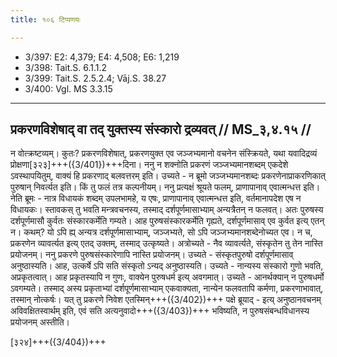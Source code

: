 ```yaml
---
title: १०६ टिप्पणयः

---
```

- 3/397: E2: 4,379; E4: 4,508; E6: 1,219
- 3/398: Tait.S. 6.1.1.2
- 3/399: Tait.S. 2.5.2.4; Vāj.S. 38.27
- 3/400: Vgl. MS 3.3.15

____________________________________________


## प्रकरणविशेषाद् वा तद् युक्तस्य संस्कारो द्रव्यवत् // MS_३,४.१५ //

न वोत्क्रष्टव्यम्। कुतः? प्रकरणविशेषात्, प्रकरणयुक्त एव जञ्जभ्यमानो वचनेन संस्क्रियते, यथा यवादिद्रव्यं प्रोक्षणा[३२३]+++({3/401})+++दिना। ननु न शक्नोति प्रकरणं जञ्जभ्यमानशब्दम् एकदेशे ऽवस्थापयितुम्, वाक्यं हि प्रकरणाद् बलवत्तरम् इति। उच्यते - न ब्रूमो जञ्जभ्यमानशब्दः प्रकरणेनाप्राकरणिकात् पुरुषान् निवर्त्यत इति। किं तु फलं तत्र कल्पनीयम्। ननु प्रत्यक्षं श्रूयते फलम्, प्राणापानाव् एवात्मन्धत्त इति। नेति ब्रूमः - नात्र विधायकं शब्दम् उपलभामहे, य एषः, प्राणापानाव् एवात्मन्धत्त इति, वर्तमानापदेश एष न विधायकः। स्तावकस् तु भवति मन्त्रवचनस्य, तस्माद् दर्शपूर्णमासाभ्याम् अन्यत्रैतन् न फलवत्। अतः पुरुषस्य दर्शपूर्णमासौ कुर्वतः संस्कारकर्मेति गम्यते।
आह पुरुषसंस्कारकर्मेति गृह्यते, दर्शपूर्णमासाव् एव कुर्वत इत्य् एतन् न। कथम्? यो ऽपि ह्य् अन्यत्र दर्शपूर्णमासाभ्याम्, जञ्जभ्यते, सो ऽपि जञ्जभ्यमानशब्देनोच्यत एव। न च, प्रकरणेन व्यावर्त्यत इत्य् एतद् उक्तम्, तस्माद् उत्कृष्यते। अत्रोच्यते - नैव व्यावर्त्यते, संस्कृतेन तु तेन नास्ति प्रयोजनम्। ननु प्रकरणे पुरुषसंस्कारेणापि नास्ति प्रयोजनम्। उच्यते - संस्कृतपुरुषो दर्शपूर्णमासाव् अनुष्ठास्यति। आह, उत्कर्षे ऽपि सति संस्कृतो ऽन्यद् अनुष्ठास्यति। उच्यते - नान्यस्य संस्कारो गुणो भवति, अप्रकृतत्वात्। आह प्रकृतस्यापि न गुणः, वाक्येन पुरुषधर्म इत्य् अवगमात्। उच्यते - आनर्थक्यान् न पुरुषधर्मो ऽवगम्यते। तस्माद् अस्य प्रकृताभ्यां दर्शपूर्णमासाभ्याम् एकवाक्यता, नान्येन फलवतापि कर्मणा, प्रकरणाभावात्, तस्मान् नोत्कर्षः।
यत् तु प्रकरणे निवेश एतस्मिन्+++({3/402})+++ पक्षे ब्रूयाद् - इत्य् अनुष्ठानवचनम् अविवक्षितस्वार्थम् इति, एवं सति अत्यनुवादो+++({3/403})+++ भविष्यति, न पुरुषसंबन्धविधानस्य प्रयोजनम् अस्तीति।

[३२४]+++({3/404})+++
